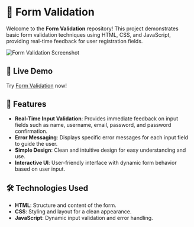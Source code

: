 # 📝 Form Validation

Welcome to the **Form Validation** repository! This project demonstrates basic form validation techniques using HTML, CSS, and JavaScript, providing real-time feedback for user registration fields.

![Form Validation Screenshot](img/screenshot.png)

## 🔗 Live Demo

Try [Form Validation](https://your-username.github.io/form-validation/) now!

## 🚀 Features

- **Real-Time Input Validation**: Provides immediate feedback on input fields such as name, username, email, password, and password confirmation.
- **Error Messaging**: Displays specific error messages for each input field to guide the user.
- **Simple Design**: Clean and intuitive design for easy understanding and use.
- **Interactive UI**: User-friendly interface with dynamic form behavior based on user input.

## 🛠️ Technologies Used

- **HTML**: Structure and content of the form.
- **CSS**: Styling and layout for a clean appearance.
- **JavaScript**: Dynamic input validation and error handling.
